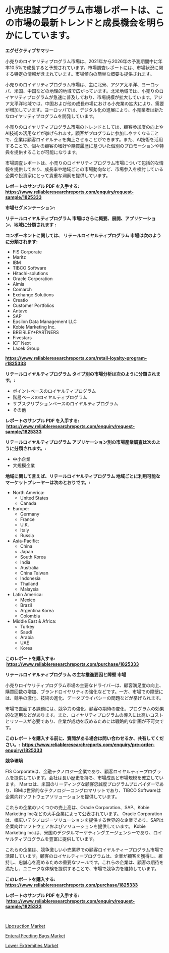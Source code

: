 <p><h1>小売忠誠プログラム市場レポートは、この市場の最新トレンドと成長機会を明らかにしています。</h1></p><p><strong>エグゼクティブサマリー</strong></p>
<p><p>小売りのロイヤリティプログラム市場は、2021年から2026年の予測期間中に年率10.5%で成長すると予想されています。市場調査レポートには、市場状況に関する特定の情報が含まれています。市場傾向の簡単な概要も提供されます。</p><p>小売りのロイヤリティプログラム市場は、主に北米、アジア太平洋、ヨーロッパ、米国、中国などの地理的地域で広がっています。北米地域では、小売りのロイヤリティプログラムが急速に普及しており、市場規模が拡大しています。アジア太平洋地域では、中国および他の成長市場における小売業の拡大により、需要が増加しています。ヨーロッパでは、デジタル化の進展により、小売業者は新たなロイヤリティプログラムを開発しています。</p><p>小売りのロイヤリティプログラム市場のトレンドとしては、顧客参加度の向上やAI技術の活用などが挙げられます。顧客がプログラムに参加しやすくなることで、企業は顧客ロイヤルティを向上させることができます。また、AI技術を活用することで、個々の顧客の嗜好や購買履歴に基づいた個別のプロモーションや特典を提供することが可能になります。</p><p>市場調査レポートは、小売りのロイヤリティプログラム市場について包括的な情報を提供しており、成長率や地域ごとの市場動向など、市場参入を検討している企業や投資家にとって貴重な洞察を提供しています。</p></p>
<p><strong>レポートのサンプル PDF を入手する: <a href="https://www.reliableresearchreports.com/enquiry/request-sample/1825333">https://www.reliableresearchreports.com/enquiry/request-sample/1825333</a></strong></p>
<p><strong>市場セグメンテーション:</strong></p>
<p><strong> リテールロイヤルティプログラム 市場はさらに概要、展開、アプリケーション、地域に分類されます :</strong></p>
<p><strong>コンポーネントに関しては、 リテールロイヤルティプログラム 市場は次のように分類されます: &nbsp;</strong></p>
<p><ul><li>FIS Corporate</li><li>Maritz</li><li>IBM</li><li>TIBCO Software</li><li>Hitachi-solutions</li><li>Oracle Corporation</li><li>Aimia</li><li>Comarch</li><li>Exchange Solutions</li><li>Creatio</li><li>Customer Portfolios</li><li>Antavo</li><li>SAP</li><li>Epsilon Data Management LLC</li><li>Kobie Marketing Inc.</li><li>BREIRLEY+PARTNERS</li><li>Fivestars</li><li>ICF Next</li><li>Lacek Group</li></ul></p>
<p><strong><a href="https://www.reliableresearchreports.com/retail-loyalty-program-r1825333">https://www.reliableresearchreports.com/retail-loyalty-program-r1825333</a></strong></p>
<p><strong> リテールロイヤルティプログラム タイプ別の市場分析は次のように分類されます。:</strong></p>
<p><ul><li>ポイントベースのロイヤルティプログラム</li><li>階層ベースのロイヤルティプログラム</li><li>サブスクリプションベースのロイヤルティプログラム</li><li>その他</li></ul></p>
<p><strong>レポートのサンプル PDF を入手する: &nbsp;<a href="https://www.reliableresearchreports.com/enquiry/request-sample/1825333">https://www.reliableresearchreports.com/enquiry/request-sample/1825333</a></strong></p>
<p><strong> リテールロイヤルティプログラム アプリケーション別の市場産業調査は次のように分類されます。:</strong></p>
<p><ul><li>中小企業</li><li>大規模企業</li></ul></p>
<p><strong>地域に関して言えば、リテールロイヤルティプログラム 地域ごとに利用可能なマーケットプレーヤーは次のとおりです。:</strong></p>
<p><ul>
    <li>
        North America:
        <ul>
            <li>United States</li>
            <li>Canada</li>
        </ul>
    </li>
    <li>
        Europe:
        <ul>
            <li>Germany</li>
            <li>France</li>
            <li>U.K.</li>
            <li>Italy</li>
            <li>Russia</li>
        </ul>
    </li>
    <li>
        Asia-Pacific:
        <ul>
            <li>China</li>
            <li>Japan</li>
            <li>South Korea</li>
            <li>India</li>
            <li>Australia</li>
            <li>China Taiwan</li>
            <li>Indonesia</li>
            <li>Thailand</li>
            <li>Malaysia</li>
        </ul>
    </li>
    <li>
        Latin America:
        <ul>
            <li>Mexico</li>
            <li>Brazil</li>
            <li>Argentina Korea</li>
            <li>Colombia</li>
        </ul>
    </li>
    <li>
        Middle East & Africa:
        <ul>
            <li>Turkey</li>
            <li>Saudi</li>
            <li>Arabia</li>
            <li>UAE</li>
            <li>Korea</li>
        </ul>
    </li>
    </ul></p>
<p><strong>このレポートを購入する: &nbsp;<a href="https://www.reliableresearchreports.com/purchase/1825333">https://www.reliableresearchreports.com/purchase/1825333</a></strong></p>
<p><strong>リテールロイヤルティプログラム の主な推進要因と障壁 市場</strong></p>
<p><p>小売りロイヤリティプログラム市場の主要なドライバーは、顧客満足度の向上、購買回数の増加、ブランドロイヤリティの強化などです。一方、市場での障壁には、競争の激化、技術の進化、データプライバシーの問題などが挙げられます。</p><p>市場で直面する課題には、競争力の強化、顧客の期待の変化、プログラムの効果的な運用などがあります。また、ロイヤリティプログラムの導入には高いコストとリソースが必要であり、企業が成功を収めるためには戦略的な計画が不可欠です。</p></p>
<p><strong>このレポートを購入する前に、質問がある場合は問い合わせるか、共有してください。:&nbsp; <a href="https://www.reliableresearchreports.com/enquiry/pre-order-enquiry/1825333">https://www.reliableresearchreports.com/enquiry/pre-order-enquiry/1825333</a></strong></p>
<p><strong>競争環境</strong></p>
<p><p>FIS Corporateは、金融テクノロジー企業であり、顧客ロイヤルティープログラムを提供しています。会社は長い歴史を持ち、市場成長と市場規模を確立しています。 Maritzは、米国のリーディングな顧客忠誠度プログラムプロバイダーであり、IBMは世界的なテクノロジーコングロマリットであり、TIBCO Softwareは企業向けソフトウェアソリューションを提供しています。</p><p>これらの企業のいくつかの売上高は、Oracle Corporation、SAP、Kobie Marketing Incなどの大手企業によって公表されています。 Oracle Corporationは、幅広いテクノロジーソリューションを提供する世界的な企業であり、SAPは企業向けソフトウェアおよびソリューションを提供しています。 Kobie Marketing Inc.は、米国のデジタルマーケティングエージェンシーであり、ロイヤルティプログラムを豊富に提供しています。</p><p>これらの企業は、競争激しい小売業界での顧客ロイヤルティープログラム市場で活躍しています。顧客のロイヤルティープログラムは、企業が顧客を獲得し、維持し、忠誠心を高めるための重要なツールです。これらの企業は、顧客の期待を満たし、ユニークな体験を提供することで、市場で競争力を維持しています。</p></p>
<p><strong>このレポートを購入する: &nbsp; <a href="https://www.reliableresearchreports.com/purchase/1825333">https://www.reliableresearchreports.com/purchase/1825333</a></strong></p>
<p><strong>レポートのサンプル PDF を入手する: &nbsp;<a href="https://www.reliableresearchreports.com/enquiry/request-sample/1825333">https://www.reliableresearchreports.com/enquiry/request-sample/1825333</a></strong><strong></strong></p>
<p>&nbsp;</p>
<p><p><a href="https://lydian-appliance-61d.notion.site/Liposuction-Market-Size-Market-Outlook-and-Market-Forecast-2024-to-2031-5e72f567aa034cd3998220f1cf7a4c2b">Liposuction Market</a></p><p><a href="https://forested-sushi-9b0.notion.site/Enteral-Feeding-Bags-Market-Trends-Forecast-and-Competitive-Analysis-to-2031-79682ade21444664b182bdb4086cd9ae">Enteral Feeding Bags Market</a></p><p><a href="https://summer-dogwood-3e9.notion.site/Lower-Extremities-Market-Trends-and-Market-Analysis-forecasted-for-period-2024-2031-546efcf06255472a9b95d678c5ee1e43">Lower Extremities Market</a></p></p>